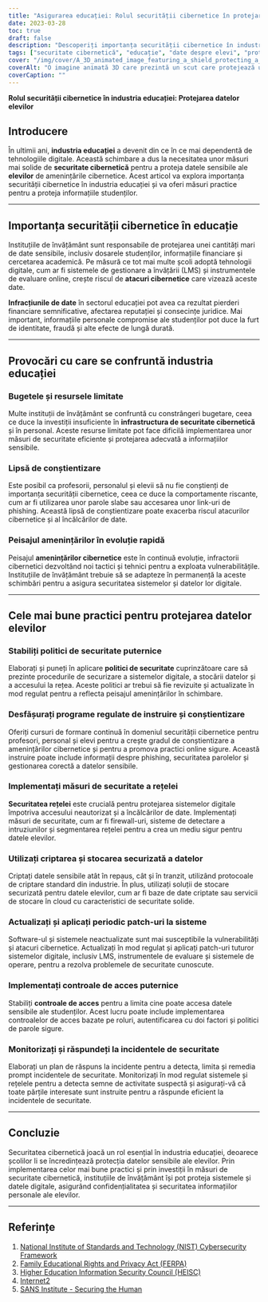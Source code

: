 ```yaml
---
title: "Asigurarea educației: Rolul securității cibernetice în protejarea datelor elevilor"
date: 2023-03-28
toc: true
draft: false
description: "Descoperiți importanța securității cibernetice în industria educației și învățați cum să protejați datele sensibile ale elevilor."
tags: ["securitate cibernetică", "educație", "date despre elevi", "protecția datelor", "confidențialitate", "FERPA", "NIST", "HEISC", "Internet2", "Institutul SANS", "politici de securitate", "phishing", "formare de conștientizare", "evaluarea riscurilor", "autentificarea cu mai mulți factori", "criptare", "răspunsul la incidente", "securitatea rețelei", "acces securizat", "firewall-uri"]
cover: "/img/cover/A_3D_animated_image_featuring_a_shield_protecting_a_laptop.png"
coverAlt: "O imagine animată 3D care prezintă un scut care protejează un laptop cu o șapcă de absolvire, simbolizând protecția datelor elevilor în industria educației."
coverCaption: ""
---
```


**Rolul securității cibernetice în industria educației: Protejarea datelor elevilor**

## Introducere

În ultimii ani, **industria educației** a devenit din ce în ce mai dependentă de tehnologiile digitale. Această schimbare a dus la necesitatea unor măsuri mai solide de **securitate cibernetică** pentru a proteja datele sensibile ale **elevilor** de amenințările cibernetice. Acest articol va explora importanța securității cibernetice în industria educației și va oferi măsuri practice pentru a proteja informațiile studenților.

______

## Importanța securității cibernetice în educație

Instituțiile de învățământ sunt responsabile de protejarea unei cantități mari de date sensibile, inclusiv dosarele studenților, informațiile financiare și cercetarea academică. Pe măsură ce tot mai multe școli adoptă tehnologii digitale, cum ar fi sistemele de gestionare a învățării (LMS) și instrumentele de evaluare online, crește riscul de **atacuri cibernetice** care vizează aceste date.

**Infracțiunile de date** în sectorul educației pot avea ca rezultat pierderi financiare semnificative, afectarea reputației și consecințe juridice. Mai important, informațiile personale compromise ale studenților pot duce la furt de identitate, fraudă și alte efecte de lungă durată.

______

## Provocări cu care se confruntă industria educației

### Bugetele și resursele limitate

Multe instituții de învățământ se confruntă cu constrângeri bugetare, ceea ce duce la investiții insuficiente în **infrastructura de securitate cibernetică** și în personal. Aceste resurse limitate pot face dificilă implementarea unor măsuri de securitate eficiente și protejarea adecvată a informațiilor sensibile.

### Lipsă de conștientizare

Este posibil ca profesorii, personalul și elevii să nu fie conștienți de importanța securității cibernetice, ceea ce duce la comportamente riscante, cum ar fi utilizarea unor parole slabe sau accesarea unor link-uri de phishing. Această lipsă de conștientizare poate exacerba riscul atacurilor cibernetice și al încălcărilor de date.

### Peisajul amenințărilor în evoluție rapidă

Peisajul **amenințărilor cibernetice** este în continuă evoluție, infractorii cibernetici dezvoltând noi tactici și tehnici pentru a exploata vulnerabilitățile. Instituțiile de învățământ trebuie să se adapteze în permanență la aceste schimbări pentru a asigura securitatea sistemelor și datelor lor digitale.

______

## Cele mai bune practici pentru protejarea datelor elevilor

### Stabiliți politici de securitate puternice

Elaborați și puneți în aplicare **politici de securitate** cuprinzătoare care să prezinte procedurile de securizare a sistemelor digitale, a stocării datelor și a accesului la rețea. Aceste politici ar trebui să fie revizuite și actualizate în mod regulat pentru a reflecta peisajul amenințărilor în schimbare.

### Desfășurați programe regulate de instruire și conștientizare

Oferiți cursuri de formare continuă în domeniul securității cibernetice pentru profesori, personal și elevi pentru a crește gradul de conștientizare a amenințărilor cibernetice și pentru a promova practici online sigure. Această instruire poate include informații despre phishing, securitatea parolelor și gestionarea corectă a datelor sensibile.

### Implementați măsuri de securitate a rețelei

**Securitatea rețelei** este crucială pentru protejarea sistemelor digitale împotriva accesului neautorizat și a încălcărilor de date. Implementați măsuri de securitate, cum ar fi firewall-uri, sisteme de detectare a intruziunilor și segmentarea rețelei pentru a crea un mediu sigur pentru datele elevilor.

### Utilizați criptarea și stocarea securizată a datelor

Criptați datele sensibile atât în repaus, cât și în tranzit, utilizând protocoale de criptare standard din industrie. În plus, utilizați soluții de stocare securizată pentru datele elevilor, cum ar fi baze de date criptate sau servicii de stocare în cloud cu caracteristici de securitate solide.

### Actualizați și aplicați periodic patch-uri la sisteme

Software-ul și sistemele neactualizate sunt mai susceptibile la vulnerabilități și atacuri cibernetice. Actualizați în mod regulat și aplicați patch-uri tuturor sistemelor digitale, inclusiv LMS, instrumentele de evaluare și sistemele de operare, pentru a rezolva problemele de securitate cunoscute.

### Implementați controale de acces puternice

Stabiliți **controale de acces** pentru a limita cine poate accesa datele sensibile ale studenților. Acest lucru poate include implementarea controalelor de acces bazate pe roluri, autentificarea cu doi factori și politici de parole sigure.

### Monitorizați și răspundeți la incidentele de securitate

Elaborați un plan de răspuns la incidente pentru a detecta, limita și remedia prompt incidentele de securitate. Monitorizați în mod regulat sistemele și rețelele pentru a detecta semne de activitate suspectă și asigurați-vă că toate părțile interesate sunt instruite pentru a răspunde eficient la incidentele de securitate.

______

## Concluzie

Securitatea cibernetică joacă un rol esențial în industria educației, deoarece școlilor li se încredințează protecția datelor sensibile ale elevilor. Prin implementarea celor mai bune practici și prin investiții în măsuri de securitate cibernetică, instituțiile de învățământ își pot proteja sistemele și datele digitale, asigurând confidențialitatea și securitatea informațiilor personale ale elevilor.

______

## Referințe

1. [National Institute of Standards and Technology (NIST) Cybersecurity Framework](https://www.nist.gov/cyberframework)
2. [Family Educational Rights and Privacy Act (FERPA)](https://www2.ed.gov/policy/gen/guid/fpco/ferpa/index.html)
3. [Higher Education Information Security Council (HEISC)](https://www.educause.edu/focus-areas-and-initiatives/policy-and-security/cybersecurity-program)
4. [Internet2](https://www.internet2.edu/)
5. [SANS Institute - Securing the Human](https://www.sans.org/security-awareness-training)

